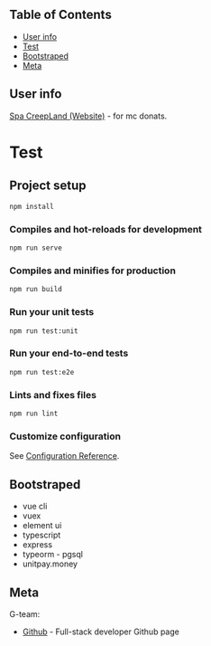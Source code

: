 ## Table of Contents

- [User info](#user-info)
- [Test](#test)
- [Bootstraped](#bootstraped)
- [Meta](#meta)	

## User info

[Spa CreepLand (Website)](https://creeper.land/) - for mc donats.

# Test

## Project setup
```
npm install
```

### Compiles and hot-reloads for development
```
npm run serve
```

### Compiles and minifies for production
```
npm run build
```

### Run your unit tests
```
npm run test:unit
```

### Run your end-to-end tests
```
npm run test:e2e
```

### Lints and fixes files
```
npm run lint
```

### Customize configuration
See [Configuration Reference](https://cli.vuejs.org/config/).

## Bootstraped

* vue cli
* vuex
* element ui
* typescript
* express
* typeorm - pgsql
* unitpay.money

## Meta

G-team:
- [Github](https://barklim.github.io/) - Full-stack developer Github page
